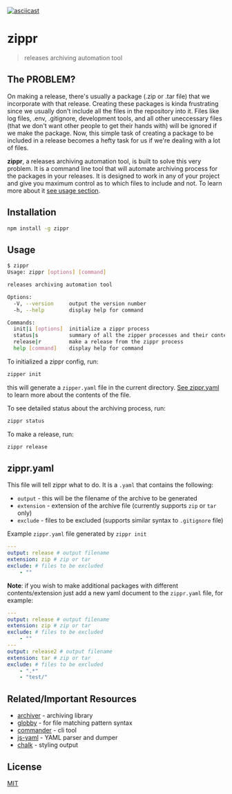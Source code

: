 [![asciicast](https://asciinema.org/a/330735.svg)](https://asciinema.org/a/330735)
# zippr

> releases archiving automation tool

## The PROBLEM?
On making a release, there's usually a package (.zip or .tar file) that we incorporate with that release. Creating these packages is kinda frustrating since we usually don't include all the files in the repository into it. Files like log files, .env, .gitignore, development tools, and all other uneccessary files (that we don't want other people to get their hands with) will be ignored if we make the package. Now, this simple task of creating a package to be included in a release becomes a hefty task for us if we're dealing with a lot of files. 

**zippr**, a releases archiving automation tool, is built to solve this very problem. It is a command line tool that will automate archiving process for the packages in your releases. It is designed to work in any of your project and give you maximum control as to which files to include and not. To learn more about it [see usage section](#Usage).

## Installation
```bash
npm install -g zippr
```

## Usage
```bash
$ zippr
Usage: zippr [options] [command]

releases archiving automation tool

Options:
  -V, --version     output the version number
  -h, --help        display help for command

Commands:
  init|i [options]  initialize a zippr process
  status|s          summary of all the zipper processes and their contents
  release|r         make a release from the zippr process
  help [command]    display help for command
```

To initialized a zippr config, run:
```bash
zipper init
```
this will generate a `zipper.yaml` file in the current directory. [See zippr.yaml](#zippr.yaml) to learn more about the contents of the file.

To see detailed status about the archiving process, run:
```bash
zippr status
```

To make a release, run:
```bash
zippr release
```

## zippr.yaml
This file will tell zippr what to do. It is a `.yaml` that contains the following:
- `output` - this will be the filename of the archive to be generated
- `extension` - extension of the archive file (currently supports `zip` or `tar` only)
- `exclude` - files to be excluded (supports similar syntax to `.gitignore` file)

Example `zippr.yaml` file generated by `zippr init`
```yaml
---
output: release # output filename
extension: zip # zip or tar
exclude: # files to be excluded
    - ""
```
**Note**: if you wish to make additional packages with different contents/extension just add a new yaml document to the `zippr.yaml` file, for example:
```yaml
---
output: release # output filename
extension: zip # zip or tar
exclude: # files to be excluded
    - ""
---
output: release2 # output filename
extension: tar # zip or tar
exclude: # files to be excluded
    - ".*"
    - "test/"
```
## Related/Important Resources
- [archiver](https://github.com/archiverjs/node-archiver) - archiving library
- [globby](https://github.com/sindresorhus/globby) - for file matching pattern syntax
- [commander](https://github.com/tj/commander.js) - cli tool
- [js-yaml](https://github.com/nodeca/js-yaml) - YAML parser and dumper
- [chalk](https://github.com/chalk/chalk) - styling output

## License
[MIT](./LICENSE)